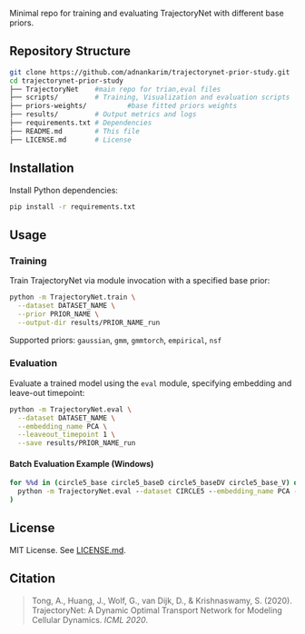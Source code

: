 

Minimal repo for training and evaluating TrajectoryNet with different base priors.

## Repository Structure

```bash
git clone https://github.com/adnankarim/trajectorynet-prior-study.git
cd trajectorynet-prior-study
├── TrajectoryNet    #main repo for trian,eval files
├── scripts/         # Training, Visualization and evaluation scripts
├── priors-weights/          #base fitted priors weights
├── results/         # Output metrics and logs
├── requirements.txt # Dependencies
├── README.md        # This file
├── LICENSE.md       # License
```

## Installation

Install Python dependencies:

```bash
pip install -r requirements.txt
```

## Usage

### Training

Train TrajectoryNet via module invocation with a specified base prior:

```bash
python -m TrajectoryNet.train \
  --dataset DATASET_NAME \
  --prior PRIOR_NAME \
  --output-dir results/PRIOR_NAME_run
```

Supported priors: `gaussian`, `gmm`, `gmmtorch`, `empirical`, `nsf`

### Evaluation

Evaluate a trained model using the `eval` module, specifying embedding and leave-out timepoint:

```bash
python -m TrajectoryNet.eval \
  --dataset DATASET_NAME \
  --embedding_name PCA \
  --leaveout_timepoint 1 \
  --save results/PRIOR_NAME_run
```

#### Batch Evaluation Example (Windows)

```bat
for %%d in (circle5_base circle5_baseD circle5_baseDV circle5_base_V) do (
  python -m TrajectoryNet.eval --dataset CIRCLE5 --embedding_name PCA --leaveout_timepoint 1 --save results/%%d
)
```

## License

MIT License. See [LICENSE.md](LICENSE.md).

## Citation

> Tong, A., Huang, J., Wolf, G., van Dijk, D., & Krishnaswamy, S. (2020). TrajectoryNet: A Dynamic Optimal Transport Network for Modeling Cellular Dynamics. *ICML 2020*.
